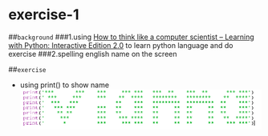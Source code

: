 # exercise-1
##`background`
###1.using [How to think like a computer scientist – Learning with Python: Interactive Edition 2.0](http://interactivepython.org/runestone/static/thinkcspy/index.html) to learn python language and do exercise
###2.spelling english name on the screen

##`exercise`
* using print() to show name 
![name1](https://github.com/LuxAsteria/test3/blob/master/method1.png)
